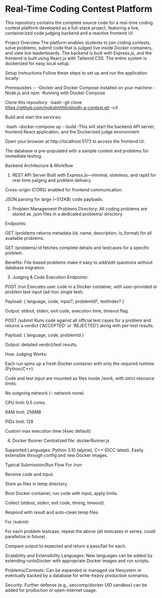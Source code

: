 <h1> Real-Time Coding Contest Platform </h1>
This repository contains the complete source code for a real-time coding contest platform developed as a full-stack project, featuring a live, containerized code judging backend and a reactive frontend UI.

Project Overview
The platform enables students to join coding contests, solve problems, submit code that is judged live inside Docker containers, and view live leaderboards. The backend is built with Express.js, and the frontend is built using React.js with Tailwind CSS. The entire system is dockerized for easy local setup.

Setup Instructions
Follow these steps to set up and run the application locally:

Prerequisites :-
-Docker and Docker Compose installed on your machine
-Node.js and npm 
-Running with Docker Compose

Clone this repository:
-bash
-git clone https://github.com/mokshhhhh/shodh-a-contest.git
-cd <repository-folder>

Build and start the services:

-bash
-docker-compose up --build
-This will start the backend API server, frontend React application, and the Dockerized judge environment.

Open your browser at http://localhost:5173 to access the frontend UI.

The database is pre-populated with a sample contest and problems for immediate testing.


Backend Architecture & Workflow
1. REST API Server
Built with Express.js—minimal, stateless, and rapid for real-time judging and problem delivery.

Cross-origin (CORS) enabled for frontend communication.

JSON parsing for large (~512KB) code payloads.

2. Problem Management
Problems Directory:
All coding problems are stored as .json files in a dedicated problems/ directory.

Endpoints:

GET /problems returns metadata (id, name, description, io_format) for all available problems.

GET /problems/:id fetches complete details and testcases for a specific problem.

Benefits:
File-based problems make it easy to add/edit questions without database migration.

3. Judging & Code Execution
Endpoints:

POST /run
Executes user code in a Docker container, with user-provided or problem test input (ad-hoc single test).

Payload: { language, code, input?, problemId?, testIndex? }

Output: stdout, stderr, exit code, execution time, timeout flag.

POST /submit
Runs code against all official test cases for a problem and returns a verdict ('ACCEPTED' or 'REJECTED') along with per-test results.

Payload: { language, code, problemId }

Output: detailed verdict/test results.

How Judging Works:

Each run spins up a fresh Docker container with only the required runtime (Python/C++).

Code and test input are mounted as files inside /work, with strict resource limits:

No outgoing network (--network none)

CPU limit: 0.5 cores

RAM limit: 256MB

PIDs limit: 128

Custom max execution time (4sec default)



4. Docker Runner
Centralized file: dockerRunner.js

Supported Languages: Python 3.10 (alpine), C++ (GCC latest). Easily extensible through config and new Docker images.



Typical Submission/Run Flow
For /run:

Receive code and input.

Store as files in temp directory.

Boot Docker container, run code with input, apply limits.

Collect (stdout, stderr, exit code, timing, timeout).

Respond with result and auto-clean temp files.

For /submit:

For each problem testcase, repeat the above (all testcases in series; could parallelize in future).

Compare output to expected and return a pass/fail for each.


Scalability and Extensibility
Languages:
New languages can be added by extending runInDocker with appropriate Docker images and run scripts.

Problems/Contests:
Can be expanded or managed via filesystem or eventually backed by a database for write-heavy production scenarios.

Security:
Further defense (e.g., seccomp/docker UID sandbox) can be added for production or open-internet usage.


